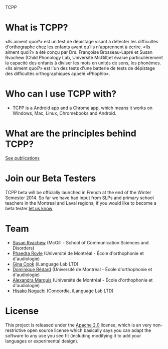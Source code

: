 TCPP 

# What is TCPP?
«Ils aiment quoi?» est un test de dépistage visant à détecter les difficultés d'orthographe chez les enfants avant qu'ils n'apprennent à écrire. «Ils aiment quoi?» a été conçu par Drs. Françoise Brosseau-Lapré et Susan Rvachew (Child Phonology Lab, Université McGill)et évalue particulièrement la capacité des enfants à diviser les mots en unités de sons, les phonèmes. «Ils aiment quoi?» est l'un des tests d'une batterie de tests de dépistage des difficultés orthographiques appelé «Phophlo».

# Who can I use TCPP with?
* TCPP is a Android app and a Chrome app, which means it works on Windows, Mac, Linux, Chromebooks and Android.

# What are the principles behind TCPP?

[See publications](http://www.medicine.mcgill.ca/srvachew/)

# Join our Beta Testers

TCPP beta will be officially launched in French at the end of the Winter Semester 2014. So far we have had input from SLPs and primary school teachers in the Montreal and Laval regions, if you would like to become a beta tester [let us know](https://docs.google.com/forms/d/1NkI_D4bUzkixrg3ClvDkdVwM8iaCc-SdJ0IG8Z6YTqU/viewform?) 

# Team
* [Susan Rvachew](http://www.medicine.mcgill.ca/srvachew/) (McGill - School of Communication Sciences and Disorders)
* [Phaedra Royle](http://www.crblm.ca/members/phaedra_royle) (Université de Montréal - École d'orthophonie et d'audiologie)
* [Gina Cook](http://ilanguage.ca/) (iLanguage Lab LTD)
* [Dominique Bédard](https://github.com/DominiqueBedard) (Université de Montréal - École d'orthophonie et d'audiologie)
* [Alexandra Marquis](https://twitter.com/AlxMarquis) (Université de Montréal - École d'orthophonie et d'audiologie)
* [Hisako Noguchi](http://ilanguage.ca/) (Concordia, iLanguage Lab LTD)

# License 

This project is released under the [Apache 2.0](http://www.apache.org/licenses/LICENSE-2.0.html) license, which is an very non-restrictive open source license which basically says you can adapt the software to any use you see fit (including modifying it to add your languages or experimental design).

